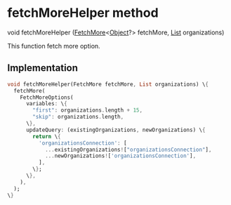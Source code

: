 


# fetchMoreHelper method








void fetchMoreHelper
([FetchMore](https://pub.dev/documentation/graphql_flutter/5.2.0-beta.5/graphql_flutter/FetchMore.html)&lt;[Object](https://api.flutter.dev/flutter/dart-core/Object-class.html)?> fetchMore, [List](https://api.flutter.dev/flutter/dart-core/List-class.html) organizations)





<p>This function fetch more option.</p>



## Implementation

```dart
void fetchMoreHelper(FetchMore fetchMore, List organizations) \{
  fetchMore(
    FetchMoreOptions(
      variables: \{
        "first": organizations.length + 15,
        "skip": organizations.length,
      \},
      updateQuery: (existingOrganizations, newOrganizations) \{
        return \{
          'organizationsConnection': [
            ...existingOrganizations!["organizationsConnection"],
            ...newOrganizations!['organizationsConnection'],
          ],
        \};
      \},
    ),
  );
\}
```







